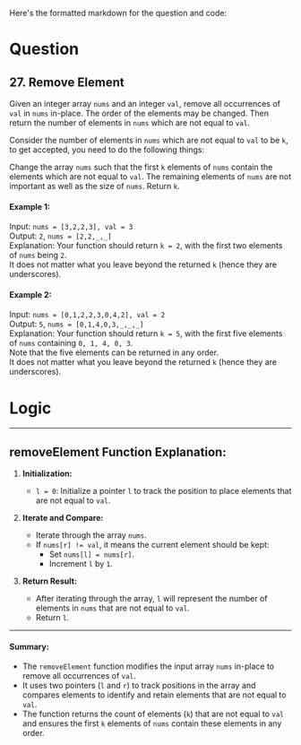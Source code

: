 Here's the formatted markdown for the question and code:

# Question
## 27. Remove Element

Given an integer array `nums` and an integer `val`, remove all occurrences of `val` in `nums` in-place. The order of the elements may be changed. Then return the number of elements in `nums` which are not equal to `val`.

Consider the number of elements in `nums` which are not equal to `val` to be `k`, to get accepted, you need to do the following things:

Change the array `nums` such that the first `k` elements of `nums` contain the elements which are not equal to `val`. The remaining elements of `nums` are not important as well as the size of `nums`.
Return `k`.

#### Example 1:

Input: `nums = [3,2,2,3], val = 3`  
Output: `2`, `nums = [2,2,_,_]`  
Explanation: Your function should return `k = 2`, with the first two elements of `nums` being `2`.  
It does not matter what you leave beyond the returned `k` (hence they are underscores).

#### Example 2:

Input: `nums = [0,1,2,2,3,0,4,2], val = 2`  
Output: `5`, `nums = [0,1,4,0,3,_,_,_]`  
Explanation: Your function should return `k = 5`, with the first five elements of `nums` containing `0, 1, 4, 0, 3`.  
Note that the five elements can be returned in any order.  
It does not matter what you leave beyond the returned `k` (hence they are underscores).

# Logic
---

## removeElement Function Explanation:

1. **Initialization:**
   - `l = 0`: Initialize a pointer `l` to track the position to place elements that are not equal to `val`.

2. **Iterate and Compare:**
   - Iterate through the array `nums`.
   - If `nums[r] != val`, it means the current element should be kept:
     - Set `nums[l] = nums[r]`.
     - Increment `l` by `1`.

3. **Return Result:**
   - After iterating through the array, `l` will represent the number of elements in `nums` that are not equal to `val`.
   - Return `l`.

---

#### Summary:

- The `removeElement` function modifies the input array `nums` in-place to remove all occurrences of `val`.
- It uses two pointers (`l` and `r`) to track positions in the array and compares elements to identify and retain elements that are not equal to `val`.
- The function returns the count of elements (`k`) that are not equal to `val` and ensures the first `k` elements of `nums` contain these elements in any order.

